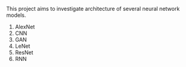 This project aims to investigate architecture of several neural network models.

1. AlexNet
2. CNN
3. GAN
4. LeNet
5. ResNet
6. RNN